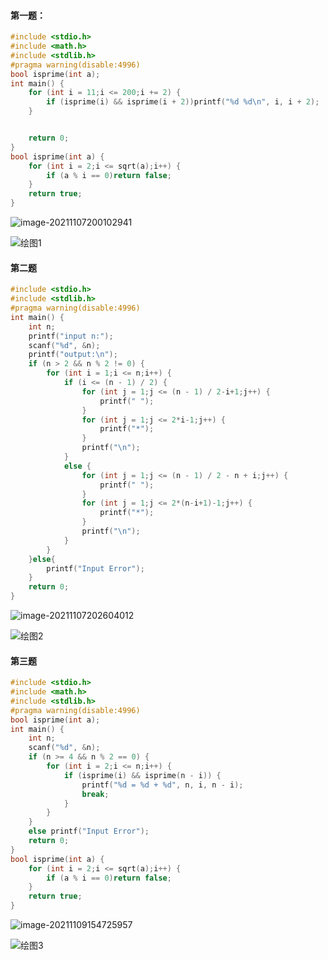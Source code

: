 #### 第一题：

```c
#include <stdio.h>
#include <math.h>
#include <stdlib.h>
#pragma warning(disable:4996)
bool isprime(int a);
int main() {
	for (int i = 11;i <= 200;i += 2) {
		if (isprime(i) && isprime(i + 2))printf("%d %d\n", i, i + 2);
	}


	return 0;
}
bool isprime(int a) {
	for (int i = 2;i <= sqrt(a);i++) {
		if (a % i == 0)return false;
	}
	return true;
}
```

![image-20211107200102941](C:\Users\Lenovo\AppData\Roaming\Typora\typora-user-images\image-20211107200102941.png)

![绘图1](C:\Users\Lenovo\Documents\清华\大一\程设\Experiment\Experiment1-6\绘图1.jpg)

#### 第二题

```c
#include <stdio.h>
#include <stdlib.h>
#pragma warning(disable:4996)
int main() {
	int n;
	printf("input n:");
	scanf("%d", &n);
	printf("output:\n");
	if (n > 2 && n % 2 != 0) {
		for (int i = 1;i <= n;i++) {
			if (i <= (n - 1) / 2) {
				for (int j = 1;j <= (n - 1) / 2-i+1;j++) {
					printf(" ");
				}
				for (int j = 1;j <= 2*i-1;j++) {
					printf("*");
				}
				printf("\n");
			}
			else {
				for (int j = 1;j <= (n - 1) / 2 - n + i;j++) {
					printf(" ");
				}
				for (int j = 1;j <= 2*(n-i+1)-1;j++) {
					printf("*");
				}
				printf("\n");
			}
		}
	}else{
		printf("Input Error");
	}
	return 0;
}

```

![image-20211107202604012](C:\Users\Lenovo\AppData\Roaming\Typora\typora-user-images\image-20211107202604012.png)

![绘图2](C:\Users\Lenovo\Documents\清华\大一\程设\Experiment\Experiment1-6\绘图2.jpg)

#### 第三题

```c
#include <stdio.h>
#include <math.h>
#include <stdlib.h>
#pragma warning(disable:4996)
bool isprime(int a);
int main() {
	int n;
	scanf("%d", &n);
	if (n >= 4 && n % 2 == 0) {
		for (int i = 2;i <= n;i++) {
			if (isprime(i) && isprime(n - i)) {
				printf("%d = %d + %d", n, i, n - i);
				break;
			}
		}
	}
	else printf("Input Error");
	return 0;
}
bool isprime(int a) {
	for (int i = 2;i <= sqrt(a);i++) {
		if (a % i == 0)return false;
	}
	return true;	
}

```

![image-20211109154725957](C:\Users\Lenovo\AppData\Roaming\Typora\typora-user-images\image-20211109154725957.png)

![绘图3](C:\Users\Lenovo\Documents\清华\大一\程设\Experiment\Experiment1-6\绘图3.jpg)

